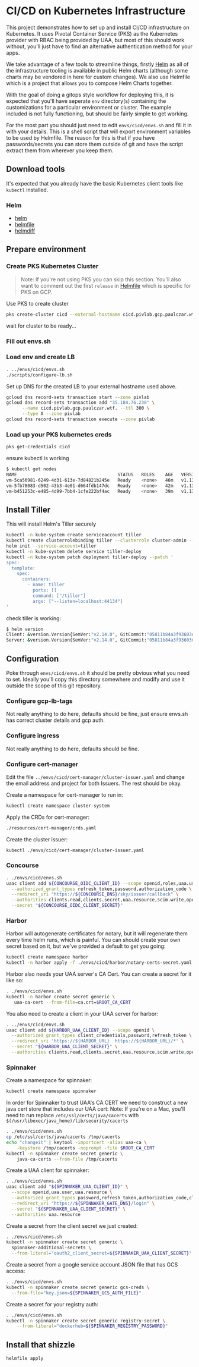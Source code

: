 # CI/CD on Kubernetes Infrastructure

This project demonstrates how to set up and install CI/CD infrastructure on Kubernetes. It uses Pivotal Container Service (PKS) as the Kubernetes provider with RBAC being  provided by UAA, but most of this should work without, you'll just have to find an alternative authentication method for your apps.

We take advantage of a few tools to streamline things, firstly [Helm](https://helm.sh) as all of the infrastructure tooling is available in public Helm charts (although some charts may be vendored in here for custom changes). We also use Helmfile which is a project that allows you to compose Helm Charts together.

With the goal of doing a gitops style workflow for deploying this, it is expected that you'll have seperate `env` directory(s) containing the customizations for a particular environment or cluster. The example included is not fully functioning, but should be fairly simple to get working.

For the most part you should just need to edit `envs/cicd/envs.sh` and fill it in with your details. This is a shell script that will export environment variables to be used by Helmfile. The reason for this is that if you have passwords/secrets you can store them outside of git and have the script extract them from wherever you keep them.

## Download tools

It's expected that you already have the basic Kubernetes client tools like `kubectl` installed.

### Helm

* [helm](https://helm.sh/docs/using_helm/#quickstart-guide)
* [helmfile](https://github.com/roboll/helmfile#installation)
* [helmdiff](https://github.com/databus23/helm-diff#install)

## Prepare environment

### Create PKS Kubernetes Cluster

> Note: If you're not using PKS you can skip this section. You'll also want to comment out the first `release` in [Helmfile](Helmfile) which is specific for PKS on GCP.

Use PKS to create cluster

```bash
pks create-cluster cicd --external-hostname cicd.pivlab.gcp.paulczar.wtf --plan small
```

wait for cluster to be ready...

### Fill out envs.sh


### Load env and create LB

```bash
. ../envs/cicd/envs.sh
./scripts/configure-lb.sh
```

Set up DNS for the created LB to your external hostname used above.

```bash
gcloud dns record-sets transaction start --zone pivlab
gcloud dns record-sets transaction add "35.184.76.238" \
      --name cicd.pivlab.gcp.paulczar.wtf. --ttl 300 \
      --type A --zone pivlab
gcloud dns record-sets transaction execute --zone pivlab
```

### Load up your PKS kubernetes creds

```bash
pks get-credentials cicd
```

ensure kubectl is working

```bash
$ kubectl get nodes
NAME                                      STATUS   ROLES    AGE   VERSION
vm-5ca56981-6249-4d31-613e-7d84821b245e   Ready    <none>   46m   v1.13.5
vm-5fb78083-d502-43b3-4e01-d664fdb147dc   Ready    <none>   42m   v1.13.5
vm-b451253c-e485-4d99-7bb4-1cfe222bf4ac   Ready    <none>   39m   v1.13.5
```

## Install Tiller

This will install Helm's Tiller securely

```bash
kubectl -n kube-system create serviceaccount tiller
kubectl create clusterrolebinding tiller --clusterrole cluster-admin --serviceaccount=kube-system:tiller
helm init --service-account=tiller
kubectl -n kube-system delete service tiller-deploy
kubectl -n kube-system patch deployment tiller-deploy --patch '
spec:
  template:
    spec:
      containers:
        - name: tiller
          ports: []
          command: ["/tiller"]
          args: ["--listen=localhost:44134"]
'
```

check tiller is working:

```bash
$ helm version
Client: &version.Version{SemVer:"v2.14.0", GitCommit:"05811b84a3f93603dd6c2fcfe57944dfa7ab7fd0", GitTreeState:"clean"}
Server: &version.Version{SemVer:"v2.14.0", GitCommit:"05811b84a3f93603dd6c2fcfe57944dfa7ab7fd0", GitTreeState:"clean"}
```

## Configuration

Poke through `envs/cicd/envs.sh` it should be pretty obvious what you need to set.
Ideally you'll copy this directory somewhere and modify and use it outside the scope of this git repository.

### Configure gcp-lb-tags

Not really anything to do here, defaults should be fine, just ensure envs.sh has correct cluster details and gcp auth.

### Configure ingress

Not really anything to do here, defaults should be fine.

### Configure cert-manager

Edit the file `../envs/cicd/cert-manager/cluster-issuer.yaml` and change the email address and project for both Issuers. The rest should be okay.

Create a namespace for cert-manager to run in:

```bash
kubectl create namespace cluster-system
```

Apply the CRDs for cert-manager:

```bash
./resources/cert-manager/crds.yaml
```

Create the cluster issuer:

```bash
kubectl ./envs/cicd/cert-manager/cluster-issuer.yaml
```

### Concourse

```bash
. ./envs/cicd/envs.sh
uaac client add ${CONCOURSE_OIDC_CLIENT_ID} --scope openid,roles,uaa.user \
  --authorized_grant_types refresh_token,password,authorization_code \
  --redirect_uri "https://${CONCOURSE_DNS}/sky/issuer/callback" \
  --authorities clients.read,clients.secret,uaa.resource,scim.write,openid,scim.read \
  --secret "${CONCOURSE_OIDC_CLIENT_SECRET}"
```

### Harbor

Harbor will autogenerate certificates for notary, but it will regenerate them every time helm runs, which is painful. You can should create your own secret based on it, but we've provided a default to get you going:

```bash
kubectl create namespace harbor
kubectl -n harbor apply -f ./envs/cicd/harbor/notary-certs-secret.yaml
```

Harbor also needs your UAA server's CA Cert. You can create a secret for it like so:

```bash
. ./envs/cicd/envs.sh
kubectl -n harbor create secret generic \
   uaa-ca-cert --from-file=ca.crt=$ROOT_CA_CERT
```

You also need to create a client in your UAA server for harbor:

```bash
. ../envs/cicd/envs.sh
uaac client add ${HARBOR_UAA_CLIENT_ID} --scope openid \
  --authorized_grant_types client_credentials,password,refresh_token \
  --redirect_uri 'https://${HARBOR_URL}  https://${HARBOR_URL}/*' \
  --secret "${HARBOR_UAA_CLIENT_SECRET}" \
  --authorities clients.read,clients.secret,uaa.resource,scim.write,openid,scim.read
```

### Spinnaker

Create a namespace for spinnaker:

```bash
kubectl create namespace spinnaker
```

In order for Spinnaker to trust UAA's CA CERT we need to construct a new java cert store that includes our UAA cert:
Note: If you're on a Mac, you'll need to run replace `/etc/ssl/certs/java/cacerts` with `$(/usr/libexec/java_home)/lib/security/cacerts`

```bash
. ./envs/cicd/envs.sh
cp /etc/ssl/certs/java/cacerts /tmp/cacerts
echo "changeit" | keytool -importcert -alias uaa-ca \
    -keystore /tmp/cacerts -noprompt -file $ROOT_CA_CERT
kubectl -n spinnaker create secret generic \
    java-ca-certs --from-file /tmp/cacerts
```

Create a UAA client for spinnaker:

```bash
. ./envs/cicd/envs.sh
uaac client add "${SPINNAKER_UAA_CLIENT_ID}" \
  --scope openid,uaa.user,uaa.resource \
  --authorized_grant_types password,refresh_token,authorization_code,client_credentials \
  --redirect_uri "https://${SPINNAKER_GATE_DNS}/login" \
  --secret "${SPINNAKER_UAA_CLIENT_SECRET}" \
  --authorities uaa.resource
```

 Create a secret from the client secret we just created:

```bash
. ./envs/cicd/envs.sh
kubectl -n spinnaker create secret generic \
  spinnaker-additional-secrets \
  --from-literal="oauth2_client_secret=${SPINNAKER_UAA_CLIENT_SECRET}"
```

Create a secret from a google service account JSON file that has GCS access:

```bash
. ./envs/cicd/envs.sh
kubectl -n spinnaker create secret generic gcs-creds \
  --from-file="key.json=${SPINNAKER_GCS_AUTH_FILE}"
```

Create a secret for your registry auth:

```bash
. ./envs/cicd/envs.sh
kubectl -n spinnaker create secret generic registry-secret \
    --from-literal="dockerhub=${SPINNAKER_REGISTRY_PASSWORD}"
```

## Install that shizzle

```bash
helmfile apply
```
